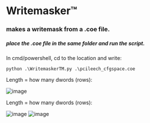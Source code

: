 # Writemasker™
### makes a writemask from a .coe file.
##### place the .coe file in the same folder and run the script.

In cmd/powershell, cd to the location and write:

    python .\WritemaskerTM.py .\pcileech_cfgspace.coe

Length = how many dwords (rows):

![image](https://github.com/user-attachments/assets/983bff2b-3c56-4f5f-ae86-aefdfd2e7b7a)



Length = how many dwords (rows):

![image](https://github.com/user-attachments/assets/92ff7ba6-30bd-44f9-b63b-74f011fbe53d)
![image](https://github.com/user-attachments/assets/609ab5ca-4660-4044-a9f9-cbbfda483d0c)
